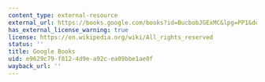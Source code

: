 ```yaml
---
content_type: external-resource
external_url: https://books.google.com/books?id=BucbobJGExMC&lpg=PP1&dq=searching%20for%20yellowstone&pg=PP1#v=onepage&q&f=false
has_external_license_warning: true
license: https://en.wikipedia.org/wiki/All_rights_reserved
status: ''
title: Google Books
uid: e9629c79-f812-4d9e-a92c-ea09bbe1ae0f
wayback_url: ''
---
```

